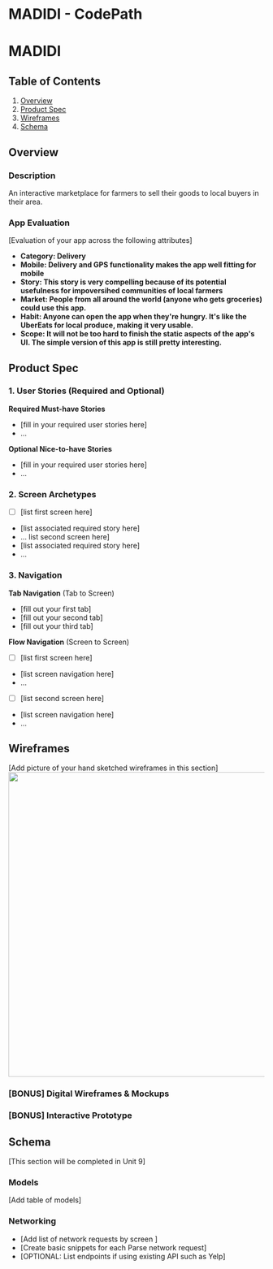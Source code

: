 MADIDI - CodePath
===

# MADIDI

## Table of Contents

1. [Overview](#Overview)
2. [Product Spec](#Product-Spec)
3. [Wireframes](#Wireframes)
4. [Schema](#Schema)

## Overview

### Description

An interactive marketplace for farmers to sell their goods to local buyers in their area.

### App Evaluation

[Evaluation of your app across the following attributes]
- **Category: Delivery**
- **Mobile: Delivery and GPS functionality makes the app well fitting for mobile**
- **Story: This story is very compelling because of its potential usefulness for impoversihed communities of local farmers**
- **Market: People from all around the world (anyone who gets groceries) could use this app.**
- **Habit:  Anyone can open the app when they're hungry. It's like the UberEats for local produce, making it very usable.**
- **Scope: It will not be too hard to finish the static aspects of the app's UI. The simple version of this app is still pretty interesting.**




## Product Spec

### 1. User Stories (Required and Optional)

**Required Must-have Stories**

* [fill in your required user stories here]
* ...

**Optional Nice-to-have Stories**

* [fill in your required user stories here]
* ...

### 2. Screen Archetypes

- [ ] [list first screen here]
* [list associated required story here]
* ...
list second screen here]
* [list associated required story here]
* ...

### 3. Navigation

**Tab Navigation** (Tab to Screen)

* [fill out your first tab]
* [fill out your second tab]
* [fill out your third tab]

**Flow Navigation** (Screen to Screen)

- [ ] [list first screen here]
* [list screen navigation here]
* ...
- [ ] [list second screen here]
* [list screen navigation here]
* ...

## Wireframes

[Add picture of your hand sketched wireframes in this section]
<img src="YOUR_WIREFRAME_IMAGE_URL" width=600>

### [BONUS] Digital Wireframes & Mockups

### [BONUS] Interactive Prototype

## Schema 

[This section will be completed in Unit 9]

### Models

[Add table of models]

### Networking

- [Add list of network requests by screen ]
- [Create basic snippets for each Parse network request]
- [OPTIONAL: List endpoints if using existing API such as Yelp]


